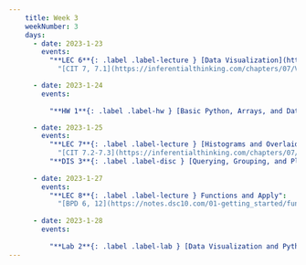 ```yaml
---
    title: Week 3
    weekNumber: 3
    days:
      - date: 2023-1-23
        events:
          "**LEC 6**{: .label .label-lecture } [Data Visualization](http://datahub.ucsd.edu/user-redirect/git-sync?repo=https://github.com/dsc-courses/dsc10-2023-wi&subPath=lectures/lec06/lec06.ipynb) [✏️](resources/lectures/lec06/lec06.html) [Watch 🎥](https://podcast.ucsd.edu/watch/wi23/dsc10_b00/6/kaltura)":
            "[CIT 7, 7.1](https://inferentialthinking.com/chapters/07/Visualization.html)"

      - date: 2023-1-24
        events:
          
          "**HW 1**{: .label .label-hw } [Basic Python, Arrays, and DataFrames](http://datahub.ucsd.edu/user-redirect/git-sync?repo=https://github.com/dsc-courses/dsc10-2023-wi&subPath=homeworks/hw01/hw01.ipynb)":

      - date: 2023-1-25
        events:
          "**LEC 7**{: .label .label-lecture } [Histograms and Overlaid Plots](http://datahub.ucsd.edu/user-redirect/git-sync?repo=https://github.com/dsc-courses/dsc10-2023-wi&subPath=lectures/lec07/lec07.ipynb) [✏️](resources/lectures/lec07/lec07.html)":
            "[CIT 7.2-7.3](https://inferentialthinking.com/chapters/07/2/Visualizing_Numerical_Distributions.html)"
          "**DIS 3**{: .label .label-disc } [Querying, Grouping, and Plotting](https://practice.dsc10.com/disc03/index.html) - [Dasha 🎥](https://podcast.ucsd.edu/watch/wi23/dsc10_d00/51), [Dylan 🎥](https://podcast.ucsd.edu/watch/wi23/dsc10_a00/47) ":
                
      - date: 2023-1-27
        events:
          "**LEC 8**{: .label .label-lecture } Functions and Apply":
            "[BPD 6, 12](https://notes.dsc10.com/01-getting_started/functions-defining.html#example)"
                
      - date: 2023-1-28
        events:
          
          "**Lab 2**{: .label .label-lab } [Data Visualization and Python Functions](http://datahub.ucsd.edu/user-redirect/git-sync?repo=https://github.com/dsc-courses/dsc10-2023-wi&subPath=labs/lab02/lab02.ipynb)":
---
```

